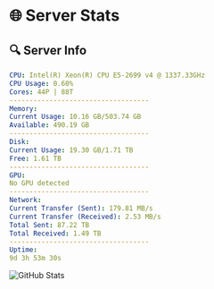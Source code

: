 # 🌐 Server Stats
## 🔍 Server Info
```yaml
CPU: Intel(R) Xeon(R) CPU E5-2699 v4 @ 1337.33GHz
CPU Usage: 0.60%
Cores: 44P | 88T
-----------------------------------
Memory:
Current Usage: 10.16 GB/503.74 GB
Available: 490.19 GB
-----------------------------------
Disk:
Current Usage: 19.30 GB/1.71 TB
Free: 1.61 TB
-----------------------------------
GPU:
No GPU detected
-----------------------------------
Network:
Current Transfer (Sent): 179.81 MB/s
Current Transfer (Received): 2.53 MB/s
Total Sent: 87.22 TB
Total Received: 1.49 TB
-----------------------------------
Uptime:
9d 3h 53m 30s
```
![GitHub Stats](https://img.shields.io/badge/Updated-2025-02-17_02:36:48-blue)
